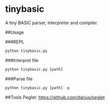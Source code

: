 tinybasic
=========

A tiny BASIC parser, interpreter and compiler.

##Usage

###REPL
``` python
python tinybasic.py
```
###Interpret file
``` python
python tinybasic.py [path]
```

###Parse file
``` python
python tinybasic.py [path] -p
```

##Tools 
Peglet: https://github.com/darius/peglet